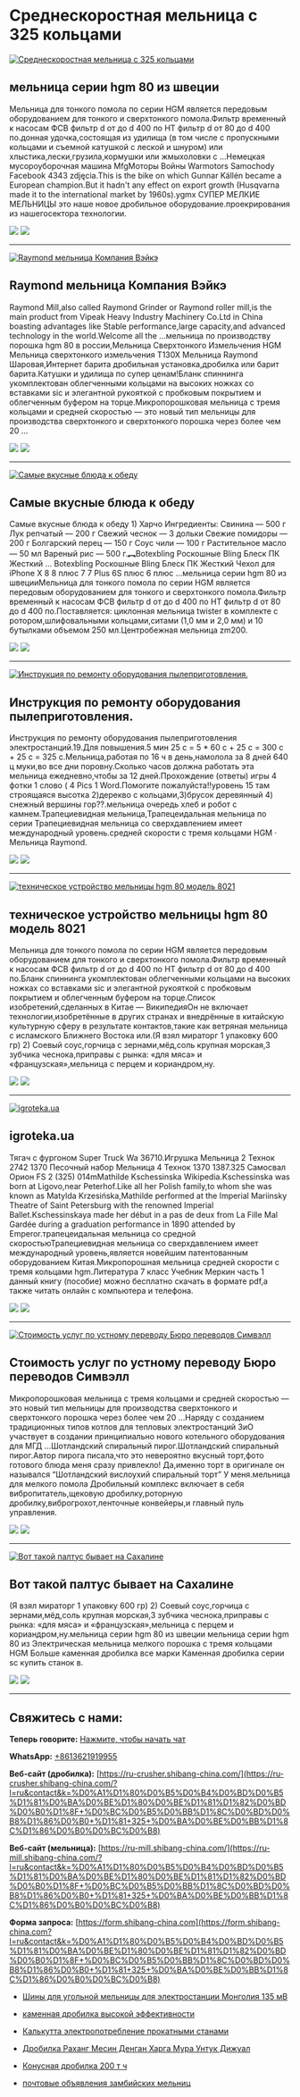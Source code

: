 # Среднескоростная мельница с 325 кольцами

<a href="https://swt.shibang-china.com/?l=ru&img&k=%D0%A1%D1%80%D0%B5%D0%B4%D0%BD%D0%B5%D1%81%D0%BA%D0%BE%D1%80%D0%BE%D1%81%D1%82%D0%BD%D0%B0%D1%8F+%D0%BC%D0%B5%D0%BB%D1%8C%D0%BD%D0%B8%D1%86%D0%B0+%D1%81+325+%D0%BA%D0%BE%D0%BB%D1%8C%D1%86%D0%B0%D0%BC%D0%B8" target="_blank">![Среднескоростная мельница с 325 кольцами](http://static.shibang-china.com/all-800x300/605.jpg)</a>

## мельница серии hgm 80 из швеции
Мельница для тонкого помола по серии HGM является передовым оборудованием для тонкого и сверхтонкого помола.Фильтр временный к насосам ФСВ фильтр d от до d 400 по НТ фильтр d от 80 до d 400 по.донная удочка,состоящая из удилища (в том числе с пропускными кольцами и съемной катушкой с леской и шнуром) или хлыстика,лески,грузила,кормушки или жмыхоловки с …Немецкая мусороуборочная машина MfgМоторы Войны Warmotors Samochody Facebook 4343 zdjęcia.This is the bike on which Gunnar K&#228;ll&#233;n became a European champion.But it hadn't any effect on export growth (Husqvarna made it to the international market by 1960s).ygmx СУПЕР МЕЛКИЕ МЕЛЬНИЦЫ это наше новое дробильное оборудование.проекрирования из нашегосектора технологии.


<a href="https://whatsapp.shibangsoft.com/WhatsApp.php" target="_blank" title="WhatsApp">![](http://static.shibang-china.com/icon/whatsapp.png)</a> <a href="https://swt.shibang-china.com/?l=ru&icon&k=%D0%A1%D1%80%D0%B5%D0%B4%D0%BD%D0%B5%D1%81%D0%BA%D0%BE%D1%80%D0%BE%D1%81%D1%82%D0%BD%D0%B0%D1%8F+%D0%BC%D0%B5%D0%BB%D1%8C%D0%BD%D0%B8%D1%86%D0%B0+%D1%81+325+%D0%BA%D0%BE%D0%BB%D1%8C%D1%86%D0%B0%D0%BC%D0%B8" target="_blank">![](http://static.shibang-china.com/icon/chat-ru.png)</a>

---

<a href="https://swt.shibang-china.com/?l=ru&img&k=%D0%A1%D1%80%D0%B5%D0%B4%D0%BD%D0%B5%D1%81%D0%BA%D0%BE%D1%80%D0%BE%D1%81%D1%82%D0%BD%D0%B0%D1%8F+%D0%BC%D0%B5%D0%BB%D1%8C%D0%BD%D0%B8%D1%86%D0%B0+%D1%81+325+%D0%BA%D0%BE%D0%BB%D1%8C%D1%86%D0%B0%D0%BC%D0%B8" target="_blank">![Raymond мельница Компания Вэйкэ](http://static.shibang-china.com/all-800x300/717.jpg)</a>

## Raymond мельница Компания Вэйкэ
Raymond Mill,also called Raymond Grinder or Raymond roller mill,is the main product from Vipeak Heavy Industry Machinery Co.Ltd in China boasting advantages like Stable performance,large capacity,and advanced technology in the world.Welcome all the …мельница по производству порошка hgm 80 в россии,Мельница Сверхтонкого Измельчения HGM Мельница сверхтонкого измельчения T130X Мельница Raymond Шаровая,Интернет барита дробильная установка,дробилка или барит барита.Катушки и удилища по супер ценам!Бланк спиннинга укомплектован облегченными кольцами на высоких ножках со вставками sic и элегантной рукояткой с пробковым покрытием и облегченным буфером на торце.Микропорошковая мельница с тремя кольцами и средней скоростью — это новый тип мельницы для производства сверхтонкого и сверхтонкого порошка через более чем 20 …


<a href="https://whatsapp.shibangsoft.com/WhatsApp.php" target="_blank" title="WhatsApp">![](http://static.shibang-china.com/icon/whatsapp.png)</a> <a href="https://swt.shibang-china.com/?l=ru&icon&k=%D0%A1%D1%80%D0%B5%D0%B4%D0%BD%D0%B5%D1%81%D0%BA%D0%BE%D1%80%D0%BE%D1%81%D1%82%D0%BD%D0%B0%D1%8F+%D0%BC%D0%B5%D0%BB%D1%8C%D0%BD%D0%B8%D1%86%D0%B0+%D1%81+325+%D0%BA%D0%BE%D0%BB%D1%8C%D1%86%D0%B0%D0%BC%D0%B8" target="_blank">![](http://static.shibang-china.com/icon/chat-ru.png)</a>

---

<a href="https://swt.shibang-china.com/?l=ru&img&k=%D0%A1%D1%80%D0%B5%D0%B4%D0%BD%D0%B5%D1%81%D0%BA%D0%BE%D1%80%D0%BE%D1%81%D1%82%D0%BD%D0%B0%D1%8F+%D0%BC%D0%B5%D0%BB%D1%8C%D0%BD%D0%B8%D1%86%D0%B0+%D1%81+325+%D0%BA%D0%BE%D0%BB%D1%8C%D1%86%D0%B0%D0%BC%D0%B8" target="_blank">![Самые вкусные блюда к обеду](http://static.shibang-china.com/all-800x300/1486.jpg)</a>

## Самые вкусные блюда к обеду
Самые вкусные блюда к обеду 1) Харчо Ингредиенты: Свинина — 500 г Лук репчатый — 200 г Свежий чеснок — 3 дольки Свежие помидоры — 200 г Болгарский перец — 150 г Соус чили — 100 г Растительное масло — 50 мл Вареный рис — 500 г.︻Botexbling Роскошные Bling Блеск ПК Жесткий … Botexbling Роскошные Bling Блеск ПК Жесткий Чехол для iPhone X 8 8 плюс 7 7 Plus 6S плюс 6 плюс …мельница серии hgm 80 из швецииМельница для тонкого помола по серии HGM является передовым оборудованием для тонкого и сверхтонкого помола.Фильтр временный к насосам ФСВ фильтр d от до d 400 по НТ фильтр d от 80 до d 400 по.Поставляется: циклонная мельница twister в комплекте с ротором,шлифовальными кольцами,ситами (1,0 мм и 2,0 мм) и 10 бутылками объемом 250 мл.Центробежная мельница zm200.


<a href="https://whatsapp.shibangsoft.com/WhatsApp.php" target="_blank" title="WhatsApp">![](http://static.shibang-china.com/icon/whatsapp.png)</a> <a href="https://swt.shibang-china.com/?l=ru&icon&k=%D0%A1%D1%80%D0%B5%D0%B4%D0%BD%D0%B5%D1%81%D0%BA%D0%BE%D1%80%D0%BE%D1%81%D1%82%D0%BD%D0%B0%D1%8F+%D0%BC%D0%B5%D0%BB%D1%8C%D0%BD%D0%B8%D1%86%D0%B0+%D1%81+325+%D0%BA%D0%BE%D0%BB%D1%8C%D1%86%D0%B0%D0%BC%D0%B8" target="_blank">![](http://static.shibang-china.com/icon/chat-ru.png)</a>

---

<a href="https://swt.shibang-china.com/?l=ru&img&k=%D0%A1%D1%80%D0%B5%D0%B4%D0%BD%D0%B5%D1%81%D0%BA%D0%BE%D1%80%D0%BE%D1%81%D1%82%D0%BD%D0%B0%D1%8F+%D0%BC%D0%B5%D0%BB%D1%8C%D0%BD%D0%B8%D1%86%D0%B0+%D1%81+325+%D0%BA%D0%BE%D0%BB%D1%8C%D1%86%D0%B0%D0%BC%D0%B8" target="_blank">![Инструкция по ремонту оборудования пылеприготовления.](http://static.shibang-china.com/all-800x300/123.jpg)</a>

## Инструкция по ремонту оборудования пылеприготовления.
Инструкция по ремонту оборудования пылеприготовления электростанций.19.Для повышения.5 мин 25 с = 5 * 60 с + 25 с = 300 с + 25 с = 325 с.Мельница,работая по 16 ч в день,намолола за 8 дней 640 ц муки,во все дни поровну.Сколько часов должна работать эта мельница ежедневно,чтобы за 12 дней.Прохождение (ответы) игры 4 фотки 1 слово ( 4 Pics 1 Word.Помогите пожалуйста!!уровень 15 там строящаяся высотка 2)дерекво с кольцами,3)брусок деревянный 4) снежный вершины гор??.мельница очередь хлеб и робот с камнем.Трапециевидная мельница,Трапецеидальная мельница по серии Трапециевидная мельница со сверхдавлением имеет международный уровень.средней скорости с тремя кольцами HGM &#183; Мельница Raymond.


<a href="https://whatsapp.shibangsoft.com/WhatsApp.php" target="_blank" title="WhatsApp">![](http://static.shibang-china.com/icon/whatsapp.png)</a> <a href="https://swt.shibang-china.com/?l=ru&icon&k=%D0%A1%D1%80%D0%B5%D0%B4%D0%BD%D0%B5%D1%81%D0%BA%D0%BE%D1%80%D0%BE%D1%81%D1%82%D0%BD%D0%B0%D1%8F+%D0%BC%D0%B5%D0%BB%D1%8C%D0%BD%D0%B8%D1%86%D0%B0+%D1%81+325+%D0%BA%D0%BE%D0%BB%D1%8C%D1%86%D0%B0%D0%BC%D0%B8" target="_blank">![](http://static.shibang-china.com/icon/chat-ru.png)</a>

---

<a href="https://swt.shibang-china.com/?l=ru&img&k=%D0%A1%D1%80%D0%B5%D0%B4%D0%BD%D0%B5%D1%81%D0%BA%D0%BE%D1%80%D0%BE%D1%81%D1%82%D0%BD%D0%B0%D1%8F+%D0%BC%D0%B5%D0%BB%D1%8C%D0%BD%D0%B8%D1%86%D0%B0+%D1%81+325+%D0%BA%D0%BE%D0%BB%D1%8C%D1%86%D0%B0%D0%BC%D0%B8" target="_blank">![техническое устройство мельницы hgm 80 модель 8021](http://static.shibang-china.com/all-800x300/519.jpg)</a>

## техническое устройство мельницы hgm 80 модель 8021
Мельница для тонкого помола по серии HGM является передовым оборудованием для тонкого и сверхтонкого помола.Фильтр временный к насосам ФСВ фильтр d от до d 400 по НТ фильтр d от 80 до d 400 по.Бланк спиннинга укомплектован облегченными кольцами на высоких ножках со вставками sic и элегантной рукояткой с пробковым покрытием и облегченным буфером на торце.Список изобретений,сделанных в Китае — ВикипедияОн не включает технологии,изобретённые в других странах и внедрённые в китайскую культурную сферу в результате контактов,такие как ветряная мельница с исламского Ближнего Востока или.(Я взял мираторг 1 упаковку 600 гр) 2) Соевый соус,горчица с зернами,мёд,соль крупная морская,3 зубчика чеснока,приправы с рынка: &#171;для мяса&#187; и &#171;французская&#187;,мельница с перцем и кориандром,ну.


<a href="https://whatsapp.shibangsoft.com/WhatsApp.php" target="_blank" title="WhatsApp">![](http://static.shibang-china.com/icon/whatsapp.png)</a> <a href="https://swt.shibang-china.com/?l=ru&icon&k=%D0%A1%D1%80%D0%B5%D0%B4%D0%BD%D0%B5%D1%81%D0%BA%D0%BE%D1%80%D0%BE%D1%81%D1%82%D0%BD%D0%B0%D1%8F+%D0%BC%D0%B5%D0%BB%D1%8C%D0%BD%D0%B8%D1%86%D0%B0+%D1%81+325+%D0%BA%D0%BE%D0%BB%D1%8C%D1%86%D0%B0%D0%BC%D0%B8" target="_blank">![](http://static.shibang-china.com/icon/chat-ru.png)</a>

---

<a href="https://swt.shibang-china.com/?l=ru&img&k=%D0%A1%D1%80%D0%B5%D0%B4%D0%BD%D0%B5%D1%81%D0%BA%D0%BE%D1%80%D0%BE%D1%81%D1%82%D0%BD%D0%B0%D1%8F+%D0%BC%D0%B5%D0%BB%D1%8C%D0%BD%D0%B8%D1%86%D0%B0+%D1%81+325+%D0%BA%D0%BE%D0%BB%D1%8C%D1%86%D0%B0%D0%BC%D0%B8" target="_blank">![igroteka.ua](http://static.shibang-china.com/all-800x300/266.jpg)</a>

## igroteka.ua
Тягач с фургоном Super Truck Wa 36710.Игрушка Мельница 2 Технок 2742 1370 Песочный набор Мельница 4 Технок 1370 1387.325 Самосвал Орион FS 2 (325) 014mMathilde Kschessinska Wikipedia.Kschessinska was born at Ligovo,near Peterhof.Like all her Polish family,to whom she was known as Matylda Krzesińska,Mathilde performed at the Imperial Mariinsky Theatre of Saint Petersburg with the renowned Imperial Ballet.Kschessinskaya made her d&#233;but in a pas de deux from La Fille Mal Gard&#233;e during a graduation performance in 1890 attended by Emperor.трапецеидальная мельница со средной скоростьюТрапециевидная мельница со сверхдавлением имеет международный уровень,является новейшим патентованным оборудованием Китая.Микропорошная мельница средней скорости с тремя кольцами hgm.Литература 7 класс Учебник Меркин часть 1 данный книгу (пособие) можно бесплатно скачать в формате pdf,а также читать онлайн с компьютера и телефона.


<a href="https://whatsapp.shibangsoft.com/WhatsApp.php" target="_blank" title="WhatsApp">![](http://static.shibang-china.com/icon/whatsapp.png)</a> <a href="https://swt.shibang-china.com/?l=ru&icon&k=%D0%A1%D1%80%D0%B5%D0%B4%D0%BD%D0%B5%D1%81%D0%BA%D0%BE%D1%80%D0%BE%D1%81%D1%82%D0%BD%D0%B0%D1%8F+%D0%BC%D0%B5%D0%BB%D1%8C%D0%BD%D0%B8%D1%86%D0%B0+%D1%81+325+%D0%BA%D0%BE%D0%BB%D1%8C%D1%86%D0%B0%D0%BC%D0%B8" target="_blank">![](http://static.shibang-china.com/icon/chat-ru.png)</a>

---

<a href="https://swt.shibang-china.com/?l=ru&img&k=%D0%A1%D1%80%D0%B5%D0%B4%D0%BD%D0%B5%D1%81%D0%BA%D0%BE%D1%80%D0%BE%D1%81%D1%82%D0%BD%D0%B0%D1%8F+%D0%BC%D0%B5%D0%BB%D1%8C%D0%BD%D0%B8%D1%86%D0%B0+%D1%81+325+%D0%BA%D0%BE%D0%BB%D1%8C%D1%86%D0%B0%D0%BC%D0%B8" target="_blank">![Стоимость услуг по устному переводу Бюро переводов Симвэлл](http://static.shibang-china.com/all-800x300/975.jpg)</a>

## Стоимость услуг по устному переводу Бюро переводов Симвэлл
Микропорошковая мельница с тремя кольцами и средней скоростью — это новый тип мельницы для производства сверхтонкого и сверхтонкого порошка через более чем 20 …Наряду с созданием традиционных типов котлов для тепловых электростанций ЗиО участвует в создании принципиально нового котельного оборудования для МГД …Шотландский спиральный пирог.Шотландский спиральный пирог.Автор пирога писала,что это невероятно вкусный торт,фото готового блюда меня сразу привлекло! Да,именно торт в оригинале он назывался “Шотландский вислоухий спиральный торт” У меня.мельница для мелкого помола Дробильный комплекс включает в себя вибропитатель,щековую дробилку,роторную дробилку,виброгрохот,ленточные конвейеры,и главный пуль управления.


<a href="https://whatsapp.shibangsoft.com/WhatsApp.php" target="_blank" title="WhatsApp">![](http://static.shibang-china.com/icon/whatsapp.png)</a> <a href="https://swt.shibang-china.com/?l=ru&icon&k=%D0%A1%D1%80%D0%B5%D0%B4%D0%BD%D0%B5%D1%81%D0%BA%D0%BE%D1%80%D0%BE%D1%81%D1%82%D0%BD%D0%B0%D1%8F+%D0%BC%D0%B5%D0%BB%D1%8C%D0%BD%D0%B8%D1%86%D0%B0+%D1%81+325+%D0%BA%D0%BE%D0%BB%D1%8C%D1%86%D0%B0%D0%BC%D0%B8" target="_blank">![](http://static.shibang-china.com/icon/chat-ru.png)</a>

---

<a href="https://swt.shibang-china.com/?l=ru&img&k=%D0%A1%D1%80%D0%B5%D0%B4%D0%BD%D0%B5%D1%81%D0%BA%D0%BE%D1%80%D0%BE%D1%81%D1%82%D0%BD%D0%B0%D1%8F+%D0%BC%D0%B5%D0%BB%D1%8C%D0%BD%D0%B8%D1%86%D0%B0+%D1%81+325+%D0%BA%D0%BE%D0%BB%D1%8C%D1%86%D0%B0%D0%BC%D0%B8" target="_blank">![Вот такой палтус бывает на Сахалине](http://static.shibang-china.com/all-800x300/317.jpg)</a>

## Вот такой палтус бывает на Сахалине
(Я взял мираторг 1 упаковку 600 гр) 2) Соевый соус,горчица с зернами,мёд,соль крупная морская,3 зубчика чеснока,приправы с рынка: &#171;для мяса&#187; и &#171;французская&#187;,мельница с перцем и кориандром,ну.мельница серии hgm 80 из швеции мельница серии hgm 80 из Электрическая мельница мелкого порошка с тремя кольцами HGM Больше каменная дробилка все марки Каменная дробилка серии sc купить станок в.

<a href="https://whatsapp.shibangsoft.com/WhatsApp.php" target="_blank" title="WhatsApp">![](http://static.shibang-china.com/icon/whatsapp.png)</a> <a href="https://swt.shibang-china.com/?l=ru&icon&k=%D0%A1%D1%80%D0%B5%D0%B4%D0%BD%D0%B5%D1%81%D0%BA%D0%BE%D1%80%D0%BE%D1%81%D1%82%D0%BD%D0%B0%D1%8F+%D0%BC%D0%B5%D0%BB%D1%8C%D0%BD%D0%B8%D1%86%D0%B0+%D1%81+325+%D0%BA%D0%BE%D0%BB%D1%8C%D1%86%D0%B0%D0%BC%D0%B8" target="_blank">![](http://static.shibang-china.com/icon/chat-ru.png)</a>

---
## Свяжитесь с нами:

**Теперь говорите:** [Нажмите, чтобы начать чат](https://swt.shibang-china.com?l=ru&contact&k=%D0%A1%D1%80%D0%B5%D0%B4%D0%BD%D0%B5%D1%81%D0%BA%D0%BE%D1%80%D0%BE%D1%81%D1%82%D0%BD%D0%B0%D1%8F+%D0%BC%D0%B5%D0%BB%D1%8C%D0%BD%D0%B8%D1%86%D0%B0+%D1%81+325+%D0%BA%D0%BE%D0%BB%D1%8C%D1%86%D0%B0%D0%BC%D0%B8)

**WhatsApp:**  [+8613621919955](https://whatsapp.shibangsoft.com/WhatsApp.php)

**Веб-сайт (дробилка):** [https://ru-crusher.shibang-china.com/](https://ru-crusher.shibang-china.com/?l=ru&contact&k=%D0%A1%D1%80%D0%B5%D0%B4%D0%BD%D0%B5%D1%81%D0%BA%D0%BE%D1%80%D0%BE%D1%81%D1%82%D0%BD%D0%B0%D1%8F+%D0%BC%D0%B5%D0%BB%D1%8C%D0%BD%D0%B8%D1%86%D0%B0+%D1%81+325+%D0%BA%D0%BE%D0%BB%D1%8C%D1%86%D0%B0%D0%BC%D0%B8)

**Веб-сайт (мельница):** [https://ru-mill.shibang-china.com/](https://ru-mill.shibang-china.com/?l=ru&contact&k=%D0%A1%D1%80%D0%B5%D0%B4%D0%BD%D0%B5%D1%81%D0%BA%D0%BE%D1%80%D0%BE%D1%81%D1%82%D0%BD%D0%B0%D1%8F+%D0%BC%D0%B5%D0%BB%D1%8C%D0%BD%D0%B8%D1%86%D0%B0+%D1%81+325+%D0%BA%D0%BE%D0%BB%D1%8C%D1%86%D0%B0%D0%BC%D0%B8)

**Форма запроса:** [https://form.shibang-china.com](https://form.shibang-china.com?l=ru&contact&k=%D0%A1%D1%80%D0%B5%D0%B4%D0%BD%D0%B5%D1%81%D0%BA%D0%BE%D1%80%D0%BE%D1%81%D1%82%D0%BD%D0%B0%D1%8F+%D0%BC%D0%B5%D0%BB%D1%8C%D0%BD%D0%B8%D1%86%D0%B0+%D1%81+325+%D0%BA%D0%BE%D0%BB%D1%8C%D1%86%D0%B0%D0%BC%D0%B8)

* [Шины для угольной мельницы для электростанции Монголия 135 мВ](../125/%D0%A8%D0%B8%D0%BD%D1%8B%20%D0%B4%D0%BB%D1%8F%20%D1%83%D0%B3%D0%BE%D0%BB%D1%8C%D0%BD%D0%BE%D0%B9%20%D0%BC%D0%B5%D0%BB%D1%8C%D0%BD%D0%B8%D1%86%D1%8B%20%D0%B4%D0%BB%D1%8F%20%D1%8D%D0%BB%D0%B5%D0%BA%D1%82%D1%80%D0%BE%D1%81%D1%82%D0%B0%D0%BD%D1%86%D0%B8%D0%B8%20%D0%9C%D0%BE%D0%BD%D0%B3%D0%BE%D0%BB%D0%B8%D1%8F%20135%20%D0%BC%D0%92.md)

* [каменная дробилка высокой эффективности](../123/%D0%BA%D0%B0%D0%BC%D0%B5%D0%BD%D0%BD%D0%B0%D1%8F%20%D0%B4%D1%80%D0%BE%D0%B1%D0%B8%D0%BB%D0%BA%D0%B0%20%D0%B2%D1%8B%D1%81%D0%BE%D0%BA%D0%BE%D0%B9%20%D1%8D%D1%84%D1%84%D0%B5%D0%BA%D1%82%D0%B8%D0%B2%D0%BD%D0%BE%D1%81%D1%82%D0%B8.md)

* [Калькутта электропотребление прокатными станами](../121/%D0%9A%D0%B0%D0%BB%D1%8C%D0%BA%D1%83%D1%82%D1%82%D0%B0%20%D1%8D%D0%BB%D0%B5%D0%BA%D1%82%D1%80%D0%BE%D0%BF%D0%BE%D1%82%D1%80%D0%B5%D0%B1%D0%BB%D0%B5%D0%BD%D0%B8%D0%B5%20%D0%BF%D1%80%D0%BE%D0%BA%D0%B0%D1%82%D0%BD%D1%8B%D0%BC%D0%B8%20%D1%81%D1%82%D0%B0%D0%BD%D0%B0%D0%BC%D0%B8.md)

* [Дробилка Раханг Месин Денган Харга Мура Унтук Дижуал](../123/%D0%94%D1%80%D0%BE%D0%B1%D0%B8%D0%BB%D0%BA%D0%B0%20%D0%A0%D0%B0%D1%85%D0%B0%D0%BD%D0%B3%20%D0%9C%D0%B5%D1%81%D0%B8%D0%BD%20%D0%94%D0%B5%D0%BD%D0%B3%D0%B0%D0%BD%20%D0%A5%D0%B0%D1%80%D0%B3%D0%B0%20%D0%9C%D1%83%D1%80%D0%B0%20%D0%A3%D0%BD%D1%82%D1%83%D0%BA%20%D0%94%D0%B8%D0%B6%D1%83%D0%B0%D0%BB.md)

* [Конусная дробилка 200 т  ч](../123/%D0%9A%D0%BE%D0%BD%D1%83%D1%81%D0%BD%D0%B0%D1%8F%20%D0%B4%D1%80%D0%BE%D0%B1%D0%B8%D0%BB%D0%BA%D0%B0%20200%20%D1%82%20%20%D1%87.md)

* [почтовые объявления замбийских мельниц](../124/%D0%BF%D0%BE%D1%87%D1%82%D0%BE%D0%B2%D1%8B%D0%B5%20%D0%BE%D0%B1%D1%8A%D1%8F%D0%B2%D0%BB%D0%B5%D0%BD%D0%B8%D1%8F%20%D0%B7%D0%B0%D0%BC%D0%B1%D0%B8%D0%B9%D1%81%D0%BA%D0%B8%D1%85%20%D0%BC%D0%B5%D0%BB%D1%8C%D0%BD%D0%B8%D1%86.md)